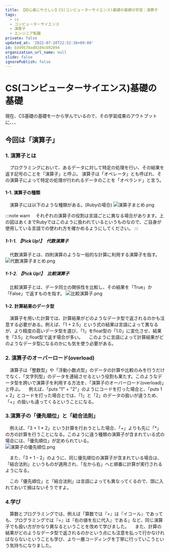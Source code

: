 ```yaml
---
title: 【初心者にやさしい】CS(コンピューターサイエンス)基礎の基礎の学習：演算子
tags:
  - cs
  - コンピューターサイエンス
  - 演算子
  - エンジニア転職
private: false
updated_at: '2022-07-10T22:52:36+09:00'
id: b3d9578ad0104cb92894
organization_url_name: null
slide: false
ignorePublish: false
---
```

# CS(コンピューターサイエンス)基礎の基礎
現在、CS基礎の基礎を一から学んでいるので、その学習成果のアウトプットに、、、

## 今回は「演算子」

### 1. 演算子とは
　プログラミングにおいて、あるデータに対して特定の処理を行い、その結果を返す記号のことを「演算子」と呼ぶ。
演算子は「オペレータ」とも呼ばれ、その演算子によって特定の処理が行われるデータのことを「オペランド」と言う。

#### 1-1. 演算子の種類
　演算子には以下のような種類がある。(Rubyの場合)
![演算子まとめ.png](https://qiita-image-store.s3.ap-northeast-1.amazonaws.com/0/2375287/1fc6cf73-a852-b904-f1c6-3b250ff9b429.png)


:::note warn
　それぞれの演算子の役割は言語ごとに異なる場合があります。上の図はあくまでRubyではこのように扱われているというものなので、ご自身が使用している言語での使われ方を確かめるようにしてください。
:::

##### 1-1-1. 【Pick Up!】　代数演算子
　代数演算子とは、四則演算のような一般的な計算に利用する演算子を指す。
![代数演算子まとめ.png](https://qiita-image-store.s3.ap-northeast-1.amazonaws.com/0/2375287/fcb1a2ec-9a06-50f0-6756-51c54cb5a4a3.png)

##### 1-1-2. 【Pick Up!】　比較演算子
　比較演算子とは、データ同士の関係性を比較し、その結果を「True」か「False」で返すものを指す。
![比較演算子.png](https://qiita-image-store.s3.ap-northeast-1.amazonaws.com/0/2375287/b2634513-e25f-982b-2ca3-a973d1befefa.png)

#### 1-2. 計算結果のデータ型
　演算子を用いた計算では、計算結果がどのようなデータ型で返されるのかも注意する必要がある。例えば、「1 + 2.5」という式の結果は言語によって異なるが、より精度の高いデータ型を選び、「1」をfloat型の「1.0」に変化させ、結果を「3.5」とfloat型で返す場合が多い。
　このように言語によって計算結果がどのようなデータ型になるのかにも気を使う必要がある。

### 2. 演算子のオーバーロード(overload)
　演算子は「整数型」や「浮動小数点型」のデータの計算や比較のみを行うだけでなく、「文字列型」のデータを連結させるという役割も果たす。このようなデータ型を跨いで演算子を利用する方法を、「演算子のオーバーロード(overload)」と呼ぶ。
　例えば、「puts "1" + "2"」のようにコードを打った場合と、「puts 1 + 2」とコードを打った場合とでは、「1」と「2」のデータの扱いが違うため、「+」の扱いも違ってくるということになる。

### 3.演算子の「優先順位」と「結合法則」
　例えば、「3 + 1 * 2」という計算を行おうとした場合、「+」よりも先に「*」の方の計算を行うことになる。このように違う種類の演算子が含まれている式の場合には、「優先順位」が定められている。
　　　　　　![演算子の優先順位.png](https://qiita-image-store.s3.ap-northeast-1.amazonaws.com/0/2375287/76518e82-d418-9166-9350-45b2df4e700c.png)

　また、「3 + 1 - 2」のように、同じ優先順位の演算子が含まれている場合は、「結合法則」というものが適用され、「左から右」へと順番に計算が実行されるようになる。

　この「優先順位」と「結合法則」は言語によっても異なってくるので、頭に入れておいて損はないそうですよ。

### 4.学び
　算数とプログラミングでは、例えば「算数では『=』は『イコール』であっても、プログラミングでは『=』は『右の値を左に代入』である」など、同じ演算子でも扱い方がかなり異なるということを改めて学びました。
　また、計算の結果がどのようなデータ型で返されるのかという点にも注意を払って行かなければならないということも学び、より一層コーディングを丁寧に行っていこうという気持ちになりました。
